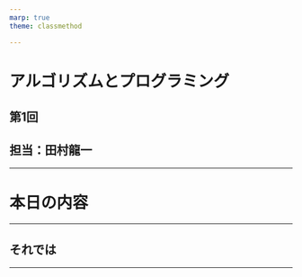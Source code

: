 ```yaml
---
marp: true
theme: classmethod

---
```


<!-- _class: title -->
<!-- _paginate: false -->

# アルゴリズムとプログラミング

## 第1回

## 担当：田村龍一

---

# 本日の内容



--- 
<!-- _class: section -->

## それでは

---

